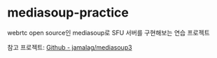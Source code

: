 # mediasoup-practice

webrtc open source인 mediasoup로 SFU 서버를 구현해보는 연습 프로젝트

참고 프로젝트: [Github - jamalag/mediasoup3](https://github.com/jamalag/mediasoup3)
